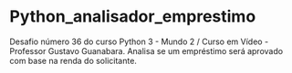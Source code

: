 # Python_analisador_emprestimo
Desafio número 36 do curso Python 3 - Mundo 2 / Curso em Vídeo - Professor Gustavo Guanabara.
Analisa se um empréstimo será aprovado com base na renda do solicitante.
